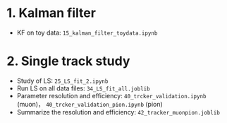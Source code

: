 # 1. Kalman filter

- KF on toy data: `15_kalman_filter_toydata.ipynb`

# 2. Single track study

- Study of LS: `25_LS_fit_2.ipynb`
- Run LS on all data files: `34_LS_fit_all.joblib`
- Parameter resolution and efficiency: `40_trcker_validation.ipynb` (muon)， `40_trcker_validation_pion.ipynb` (pion)
- Summarize the resolution and efficiency: `42_tracker_muonpion.joblib`